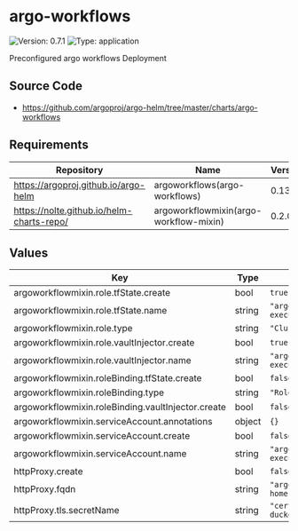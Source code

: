 # argo-workflows

![Version: 0.7.1](https://img.shields.io/badge/Version-0.7.1-informational?style=flat-square) ![Type: application](https://img.shields.io/badge/Type-application-informational?style=flat-square)

Preconfigured argo workflows Deployment

## Source Code

* <https://github.com/argoproj/argo-helm/tree/master/charts/argo-workflows>

## Requirements

| Repository | Name | Version |
|------------|------|---------|
| https://argoproj.github.io/argo-helm | argoworkflows(argo-workflows) | 0.13.1 |
| https://nolte.github.io/helm-charts-repo/ | argoworkflowmixin(argo-workflow-mixin) | 0.2.0 |

## Values

| Key | Type | Default | Description |
|-----|------|---------|-------------|
| argoworkflowmixin.role.tfState.create | bool | `true` |  |
| argoworkflowmixin.role.tfState.name | string | `"argo-workflows-execution"` |  |
| argoworkflowmixin.role.type | string | `"ClusterRole"` |  |
| argoworkflowmixin.role.vaultInjector.create | bool | `true` |  |
| argoworkflowmixin.role.vaultInjector.name | string | `"argo-workflows-execution"` |  |
| argoworkflowmixin.roleBinding.tfState.create | bool | `false` |  |
| argoworkflowmixin.roleBinding.type | string | `"Role"` |  |
| argoworkflowmixin.roleBinding.vaultInjector.create | bool | `false` |  |
| argoworkflowmixin.serviceAccount.annotations | object | `{}` |  |
| argoworkflowmixin.serviceAccount.create | bool | `false` |  |
| argoworkflowmixin.serviceAccount.name | string | `"argo-workflows-execution"` |  |
| httpProxy.create | bool | `false` |  |
| httpProxy.fqdn | string | `"argo.smart-home.k8sservices.local"` |  |
| httpProxy.tls.secretName | string | `"cert-manager/wildcard-duckdns-org-tls"` |  |

